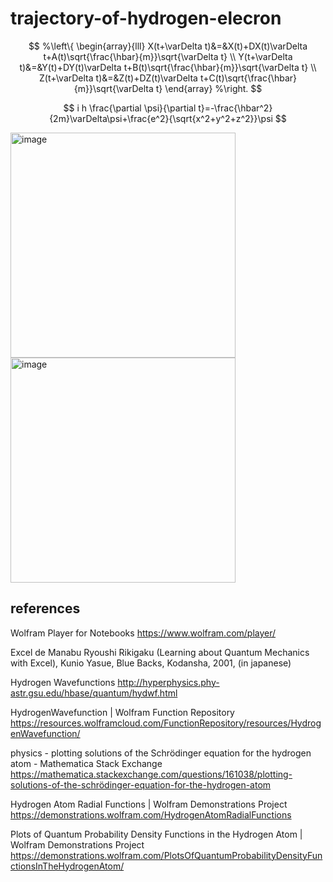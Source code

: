 # trajectory-of-hydrogen-elecron

$$
%\left\{
\begin{array}{lll}
X(t+\varDelta t)&=&X(t)+DX(t)\varDelta t+A(t)\sqrt{\frac{\hbar}{m}}\sqrt{\varDelta t} \\
Y(t+\varDelta t)&=&Y(t)+DY(t)\varDelta t+B(t)\sqrt{\frac{\hbar}{m}}\sqrt{\varDelta t} \\
Z(t+\varDelta t)&=&Z(t)+DZ(t)\varDelta t+C(t)\sqrt{\frac{\hbar}{m}}\sqrt{\varDelta t}
\end{array}
%\right.
$$

$$
i h \frac{\partial \psi}{\partial t}=-\frac{\hbar^2}{2m}\varDelta\psi+\frac{e^2}{\sqrt{x^2+y^2+z^2}}\psi
$$


<img width="360" alt="image" src="https://github.com/user-attachments/assets/3070e2ea-187e-4c83-ba79-60b3b59929ba" />

<img width="360" alt="image" src="https://github.com/user-attachments/assets/cfb8f3e2-c80d-4a49-806a-613f27c70ea9" />


## references

Wolfram Player for Notebooks
https://www.wolfram.com/player/

Excel de Manabu Ryoushi Rikigaku (Learning about Quantum Mechanics with Excel), 
Kunio Yasue,  Blue Backs,  Kodansha,  2001,
(in japanese)

Hydrogen Wavefunctions
http://hyperphysics.phy-astr.gsu.edu/hbase/quantum/hydwf.html

HydrogenWavefunction | Wolfram Function Repository
https://resources.wolframcloud.com/FunctionRepository/resources/HydrogenWavefunction/

physics - plotting solutions of the Schrödinger equation for the hydrogen atom - Mathematica Stack Exchange
https://mathematica.stackexchange.com/questions/161038/plotting-solutions-of-the-schrödinger-equation-for-the-hydrogen-atom

Hydrogen Atom Radial Functions | Wolfram Demonstrations Project
https://demonstrations.wolfram.com/HydrogenAtomRadialFunctions

Plots of Quantum Probability Density Functions in the Hydrogen Atom | Wolfram Demonstrations Project
https://demonstrations.wolfram.com/PlotsOfQuantumProbabilityDensityFunctionsInTheHydrogenAtom/
